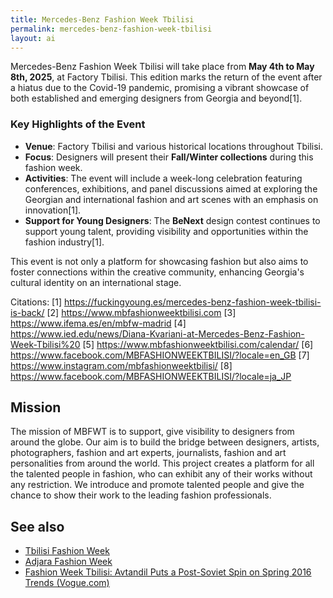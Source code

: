 ```yaml
---
title: Mercedes-Benz Fashion Week Tbilisi
permalink: mercedes-benz-fashion-week-tbilisi
layout: ai
---
```


Mercedes-Benz Fashion Week Tbilisi will take place from **May 4th to May 8th, 2025**, at Factory Tbilisi. This edition marks the return of the event after a hiatus due to the Covid-19 pandemic, promising a vibrant showcase of both established and emerging designers from Georgia and beyond[1].

### Key Highlights of the Event
- **Venue**: Factory Tbilisi and various historical locations throughout Tbilisi.
- **Focus**: Designers will present their **Fall/Winter collections** during this fashion week.
- **Activities**: The event will include a week-long celebration featuring conferences, exhibitions, and panel discussions aimed at exploring the Georgian and international fashion and art scenes with an emphasis on innovation[1].
- **Support for Young Designers**: The **BeNext** design contest continues to support young talent, providing visibility and opportunities within the fashion industry[1].

This event is not only a platform for showcasing fashion but also aims to foster connections within the creative community, enhancing Georgia's cultural identity on an international stage.

Citations:
[1] https://fuckingyoung.es/mercedes-benz-fashion-week-tbilisi-is-back/
[2] https://www.mbfashionweektbilisi.com
[3] https://www.ifema.es/en/mbfw-madrid
[4] https://www.ied.edu/news/Diana-Kvariani-at-Mercedes-Benz-Fashion-Week-Tbilisi%20
[5] https://www.mbfashionweektbilisi.com/calendar/
[6] https://www.facebook.com/MBFASHIONWEEKTBILISI/?locale=en_GB
[7] https://www.instagram.com/mbfashionweektbilisi/
[8] https://www.facebook.com/MBFASHIONWEEKTBILISI/?locale=ja_JP

## Mission

The mission of MBFWT is to support, give visibility to designers from around the globe. Our aim is to build the bridge between designers, artists, photographers, fashion and art experts, journalists, fashion and art personalities from around the world. This project creates a platform for all the talented people in fashion, who can exhibit any of their works without any restriction. We introduce and promote talented people and give the chance to show their work to the leading fashion professionals.

## See also

+ [Tbilisi Fashion Week](tbilisi-fashion-week)
+ [Adjara Fashion Week](adjara-fashion-week)
+ [Fashion Week Tbilisi: Avtandil Puts a Post-Soviet Spin on Spring 2016 Trends (Vogue.com)](https://www.vogue.com/article/fashion-week-tblisi-avtandil)
